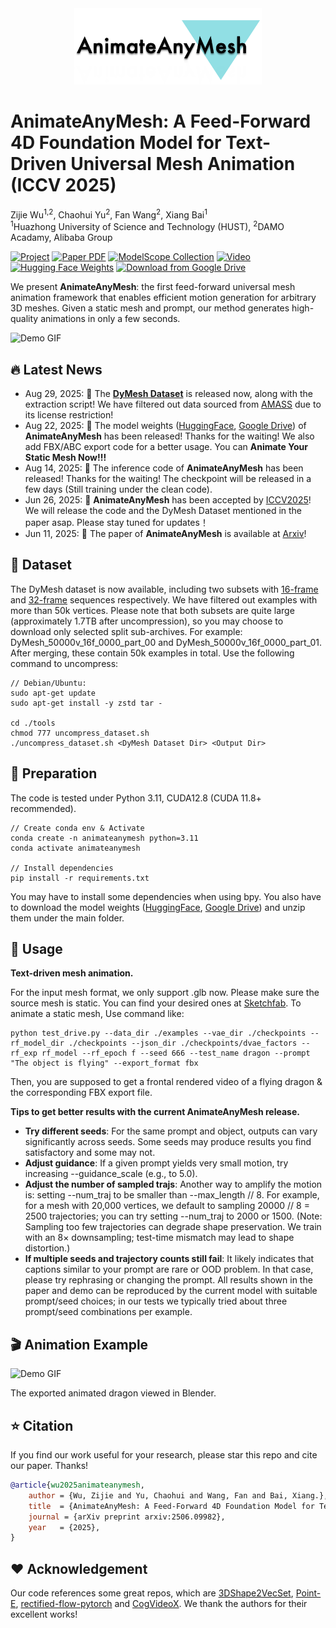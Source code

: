 <div align="center">
  <img src="https://github.com/JarrentWu1031/AnimateAnyMesh/blob/main/assets/logo.png" width="300px">
  

</div>

# AnimateAnyMesh: A Feed-Forward 4D Foundation Model for Text-Driven Universal Mesh Animation (ICCV 2025)

Zijie Wu<sup>1,2</sup>, Chaohui Yu<sup>2</sup>, Fan Wang<sup>2</sup>, Xiang Bai<sup>1</sup> <br>
<sup>1</sup>Huazhong University of Science and Technology (HUST), <sup>2</sup>DAMO Acadamy, Alibaba Group


<a href="https://animateanymesh.github.io/AnimateAnyMesh/"><img src='https://img.shields.io/badge/Project-AnimateAnyMesh-brightgreen?logo=github' alt='Project'></a>
<a href="https://arxiv.org/abs/2506.09982"><img src='https://img.shields.io/badge/arXiv-AnimateAnyMesh-B31B1B?logo=arxiv' alt='Paper PDF'></a>
<a href="https://www.modelscope.cn/collections/DyMesh-Dataset-400fcdb3d60241"><img src="https://img.shields.io/badge/ModelScope-DyMesh Dataset-8A2BE2?logo=alibabacloud&logoColor=white&logoWidth=20" alt="ModelScope Collection"></a>
<a href="https://www.youtube.com/watch?v=q8xH9B0S4y0"><img src='https://img.shields.io/badge/Video-Demo-FF0000?logo=youtube' alt='Video'></a>
<a href="https://huggingface.co/JarrentWu/AnimateAnyMesh/tree/main"><img src='https://img.shields.io/badge/HuggingFace-Weights-yellow?logo=huggingface' alt='Hugging Face Weights'></a>
<a href="https://drive.google.com/file/d/1_ixt6pWlUpFvwFn6eV3xuOf1G7g6ijfo/view?usp=sharing"><img src='https://img.shields.io/badge/Google%20Drive-Weights-blue?logo=googledrive&logoColor=white' alt='Download from Google Drive'></a>


We present <b>AnimateAnyMesh</b>: the first feed-forward universal mesh animation framework that enables efficient motion generation for arbitrary 3D meshes. Given a static mesh and prompt, our method generates high-quality animations in only a few seconds.

![Demo GIF](https://github.com/animateanymesh/AnimateAnyMesh/blob/main/demo_source/github_demo.gif)

<!-- 

We present <b>AnimateAnyMesh</b>: the first feed-forward universal mesh animation framework that enables efficient motion generation for arbitrary 3D meshes. Given a static mesh and prompt, our method generates high-quality animations in only a few seconds.

<div align=center>
<img src="https://github.com/JarrentWu1031/AnimateAnyMesh/blob/main/assets/teaser.png" width=85%>
</div>

-->

## 🔥 Latest News

* Aug 29, 2025: 👋 The [**DyMesh Dataset**](https://www.modelscope.cn/collections/DyMesh-Dataset-400fcdb3d60241) is released now, along with the extraction script! We have filtered out data sourced from [AMASS](https://amass.is.tue.mpg.de/) due to its license restriction!
* Aug 22, 2025: 👋 The model weights ([HuggingFace](https://huggingface.co/JarrentWu/AnimateAnyMesh/tree/main), [Google Drive](https://drive.google.com/file/d/1_ixt6pWlUpFvwFn6eV3xuOf1G7g6ijfo/view?usp=sharing)) of **AnimateAnyMesh** has been released! Thanks for the waiting! We also add FBX/ABC export code for a better usage. You can **Animate Your Static Mesh Now!!!**
* Aug 14, 2025: 👋 The inference code of **AnimateAnyMesh** has been released! Thanks for the waiting! The checkpoint will be released in a few days (Still training under the clean code).
* Jun 26, 2025: 👋 **AnimateAnyMesh** has been accepted by [ICCV2025](https://iccv.thecvf.com/)! We will release the code and the DyMesh Dataset mentioned in the paper asap. Please stay tuned for updates！
* Jun 11, 2025: 👋 The paper of **AnimateAnyMesh** is available at [Arxiv](https://arxiv.org/abs/2506.09982)! 

## 🧩 Dataset

The DyMesh dataset is now available, including two subsets with [16-frame](https://www.modelscope.cn/datasets/jarrentwu/DyMesh_16f) and [32-frame](https://www.modelscope.cn/datasets/jarrentwu/DyMesh_32f) sequences respectively. We have filtered out examples with more than 50k vertices. Please note that both subsets are quite large (approximately 1.7TB after uncompression), so you may choose to download only selected split sub-archives. For example: DyMesh_50000v_16f_0000_part_00 and DyMesh_50000v_16f_0000_part_01. After merging, these contain 50k examples in total. Use the following command to uncompress:
```
// Debian/Ubuntu:
sudo apt-get update
sudo apt-get install -y zstd tar -

cd ./tools
chmod 777 uncompress_dataset.sh
./uncompress_dataset.sh <DyMesh Dataset Dir> <Output Dir>
```

## 🔧 Preparation

The code is tested under Python 3.11, CUDA12.8 (CUDA 11.8+ recommended).
```
// Create conda env & Activate
conda create -n animateanymesh python=3.11
conda activate animateanymesh

// Install dependencies
pip install -r requirements.txt
```
You may have to install some dependencies when using bpy. You also have to download the model weights ([HuggingFace](https://huggingface.co/JarrentWu/AnimateAnyMesh/tree/main), [Google Drive](https://drive.google.com/file/d/1_ixt6pWlUpFvwFn6eV3xuOf1G7g6ijfo/view?usp=sharing)) and unzip them under the main folder.

## 📖 Usage

**Text-driven mesh animation.**

For the input mesh format, we only support .glb now. Please make sure the source mesh is static. You can find your desired ones at [Sketchfab](https://sketchfab.com/). 
To animate a static mesh, Use command like:
```
python test_drive.py --data_dir ./examples --vae_dir ./checkpoints --rf_model_dir ./checkpoints --json_dir ./checkpoints/dvae_factors --rf_exp rf_model --rf_epoch f --seed 666 --test_name dragon --prompt "The object is flying" --export_format fbx
```
Then, you are supposed to get a frontal rendered video of a flying dragon & the corresponding FBX export file.

**Tips to get better results with the current AnimateAnyMesh release.**

- **Try different seeds**: For the same prompt and object, outputs can vary significantly across seeds. Some seeds may produce results you find satisfactory and some may not.
- **Adjust guidance**: If a given prompt yields very small motion, try increasing --guidance_scale (e.g., to 5.0).
- **Adjust the number of sampled trajs**: Another way to amplify the motion is: setting --num_traj to be smaller than --max_length // 8. For example, for a mesh with 20,000 vertices, we default to sampling 20000 // 8 = 2500 trajectories; you can try setting --num_traj to 2000 or 1500. (Note: Sampling too few trajectories can degrade shape preservation. We train with an 8× downsampling; test-time mismatch may lead to shape distortion.)
- **If multiple seeds and trajectory counts still fail**: It likely indicates that captions similar to your prompt are rare or OOD problem. In that case, please try rephrasing or changing the prompt. All results shown in the paper and demo can be reproduced by the current model with suitable prompt/seed choices; in our tests we typically tried about three prompt/seed combinations per example.

## 🎬 Animation Example

![Demo GIF](https://github.com/animateanymesh/AnimateAnyMesh/blob/main/demo_source/dragon_demo.gif)

The exported animated dragon viewed in Blender.

## ⭐ Citation
If you find our work useful for your research, please star this repo and cite our paper. Thanks!
```bibtex
@article{wu2025animateanymesh,
    author = {Wu, Zijie and Yu, Chaohui and Wang, Fan and Bai, Xiang.},
    title  = {AnimateAnyMesh: A Feed-Forward 4D Foundation Model for Text-Driven Universal Mesh Animation},
    journal = {arXiv preprint arxiv:2506.09982},
    year   = {2025},
}
```

## ❤️ Acknowledgement 
Our code references some great repos, which are [3DShape2VecSet](https://github.com/1zb/3DShape2VecSet), [Point-E](https://github.com/openai/point-e), [rectified-flow-pytorch](https://github.com/lucidrains/rectified-flow-pytorch) and [CogVideoX](https://github.com/zai-org/CogVideo). We thank the authors for their excellent works! <br>
